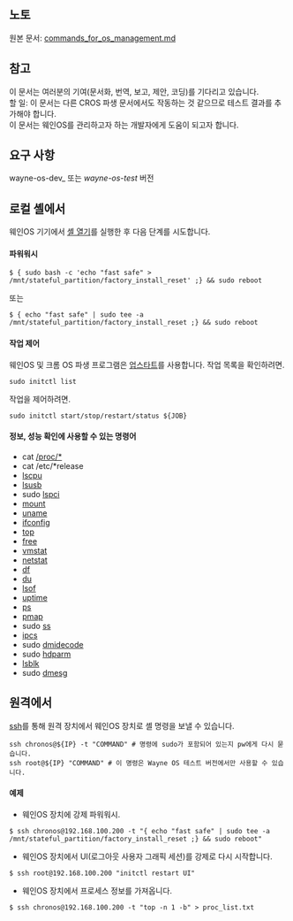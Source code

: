 ## 노토
원본 문서: [commands_for_os_management.md](https://github.com/wayne-incorporated/wayne-os/blob/main/docs/en/how-to/commands_for_os_management.md)

## 참고
이 문서는 여러분의 기여(문서화, 번역, 보고, 제안, 코딩)를 기다리고 있습니다.
<br>할 일: 이 문서는 다른 CROS 파생 문서에서도 작동하는 것 같으므로 테스트 결과를 추가해야 합니다.
<br>이 문서는 웨인OS를 관리하고자 하는 개발자에게 도움이 되고자 합니다.

## 요구 사항
wayne-os-dev_ 또는 _wayne-os-test_ 버전

## 로컬 셸에서
웨인OS 기기에서 [셸 열기](https://github.com/wayne-incorporated/wayne-os/blob/main/docs/ko/%EC%84%A4%EB%AA%85%EC%84%9C/%EC%85%B8_%EC%82%AC%EC%9A%A9%ED%95%98%EA%B8%B0.md)를 실행한 후 다음 단계를 시도합니다.
#### 파워워시
```
$ { sudo bash -c 'echo "fast safe" > /mnt/stateful_partition/factory_install_reset' ;} && sudo reboot
```
또는
```
$ { echo "fast safe" | sudo tee -a /mnt/stateful_partition/factory_install_reset ;} && sudo reboot
```
#### 작업 제어
웨인OS 및 크롬 OS 파생 프로그램은 [업스타트](https://upstart.ubuntu.com/)를 사용합니다.
작업 목록을 확인하려면.
```
sudo initctl list
```
작업을 제어하려면.
```
sudo initctl start/stop/restart/status ${JOB}
```

#### 정보, 성능 확인에 사용할 수 있는 명령어
- cat [/proc/*](https://man7.org/linux/man-pages/man5/proc.5.html)
- cat /etc/*release
- [lscpu](https://man7.org/linux/man-pages/man1/lscpu.1.html)
- [lsusb](https://man7.org/linux/man-pages/man8/lsusb.8.html)
- sudo [lspci](https://man7.org/linux/man-pages/man8/lspci.8.html)
- [mount](https://man7.org/linux/man-pages/man8/mount.8.html)
- [uname](https://man7.org/linux/man-pages/man1/uname.1.html)
- [ifconfig](https://man7.org/linux/man-pages/man8/ifconfig.8.html)
- [top](https://man7.org/linux/man-pages/man1/top.1.html)
- [free](https://man7.org/linux/man-pages/man1/free.1.html)
- [vmstat](https://man7.org/linux/man-pages/man8/vmstat.8.html)
- [netstat](https://man7.org/linux/man-pages/man8/netstat.8.html)
- [df](https://man7.org/linux/man-pages/man1/df.1.html)
- [du](https://man7.org/linux/man-pages/man1/du.1.html)
- [lsof](https://man7.org/linux/man-pages/man8/lsof.8.html)
- [uptime](https://man7.org/linux/man-pages/man1/uptime.1.html)
- [ps](https://man7.org/linux/man-pages/man1/ps.1.html)
- [pmap](https://man7.org/linux/man-pages/man1/pmap.1.html)
- sudo [ss](https://man7.org/linux/man-pages/man8/ss.8.html)
- [ipcs](https://man7.org/linux/man-pages/man1/ipcs.1.html)
- sudo [dmidecode](https://linux.die.net/man/8/dmidecode)
- sudo [hdparm](https://man7.org/linux/man-pages/man8/hdparm.8.html)
- [lsblk](https://man7.org/linux/man-pages/man8/lsblk.8.html)
- sudo [dmesg](https://man7.org/linux/man-pages/man1/dmesg.1.html)

## 원격에서
[ssh](https://github.com/wayne-incorporated/wayne-os/blob/main/docs/ko/%EC%84%A4%EB%AA%85%EC%84%9C/%EC%9B%90%EA%B2%A9%EC%97%90%EC%84%9C__ssh_%EC%97%B0%EA%B2%B0.md)를 통해 원격 장치에서 웨인OS 장치로 셸 명령을 보낼 수 있습니다.
```
ssh chronos@${IP} -t "COMMAND" # 명령에 sudo가 포함되어 있는지 pw에게 다시 묻습니다.
ssh root@${IP} "COMMAND" # 이 명령은 Wayne OS 테스트 버전에서만 사용할 수 있습니다.
```

#### 예제
- 웨인OS 장치에 강제 파워워시.
```
$ ssh chronos@192.168.100.200 -t "{ echo "fast safe" | sudo tee -a /mnt/stateful_partition/factory_install_reset ;} && sudo reboot"
```
- 웨인OS 장치에서 UI(로그아웃 사용자 그래픽 세션)를 강제로 다시 시작합니다.
```
$ ssh root@192.168.100.200 "initctl restart UI"
```
- 웨인OS 장치에서 프로세스 정보를 가져옵니다.
```
$ ssh chronos@192.168.100.200 -t "top -n 1 -b" > proc_list.txt
```
